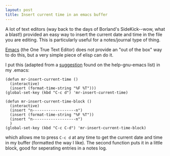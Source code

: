 ```yaml
---
layout: post
title: Insert current time in an emacs buffer
---
```


A lot of text editors (way back to the days of Borland's
SideKick--wow, what a blast!) provided an easy way to insert the
current date and time in the file you are editing. This is
particularly useful for a notes/journal type of thing.

[Emacs][1] (the One True Text Editor) does not provide an "out of the
box" way to do this, but a very simple piece of elisp can do it.

I put this (adapted from a [suggestion][2] found on the help-gnu-emacs
list) in my .emacs:

    (defun mr-insert-current-time ()
      (interactive)
      (insert (format-time-string "%F %T")))
    (global-set-key (kbd "C-c d") 'mr-insert-current-time)
    
    (defun mr-insert-current-time-block ()
      (interactive)
      (insert "n-------------------n")
      (insert (format-time-string "%F %T"))
      (insert "n-------------------n")
      )
    (global-set-key (kbd "C-c C-d") 'mr-insert-current-time-block)

which allows me to press `C-c d` at any time to get the current date and
time in my buffer (formatted the way I like). The second function puts
it in a little block, good for seperating entries in a notes log.

[1]: http://www.gnu.org/software/emacs/emacs.html
[2]: http://mail.gnu.org/archive/html/help-gnu-emacs/2002-10/msg00092.html
